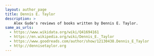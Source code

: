 ```yaml
---
layout: author_page
title: Dennis E. Taylor
description: >
    Alex Gude's reviews of books written by Dennis E. Taylor.
same_as_urls:
  - https://www.wikidata.org/wiki/Q41694161
  - https://en.wikipedia.org/wiki/Dennis_E._Taylor
  - https://www.goodreads.com/author/show/12130438.Dennis_E_Taylor
  - http://dennisetaylor.org
---
```

